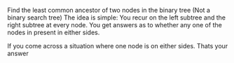 Find the least common ancestor of two nodes in the binary tree (Not a binary search tree)
The idea is simple:
  You recur on the left subtree and the right subtree at every node. 
  You get answers as to whether any one of the nodes in present in either sides. 

  If you come across a situation where one node is on either sides. Thats your
  answer
